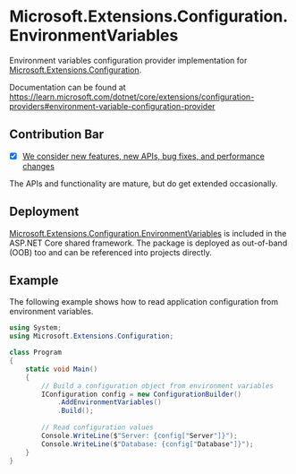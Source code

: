 # Microsoft.Extensions.Configuration.EnvironmentVariables

Environment variables configuration provider implementation for [Microsoft.Extensions.Configuration](https://www.nuget.org/packages/Microsoft.Extensions.Configuration/).

Documentation can be found at https://learn.microsoft.com/dotnet/core/extensions/configuration-providers#environment-variable-configuration-provider

## Contribution Bar
- [x] [We consider new features, new APIs, bug fixes, and performance changes](../README.md#contribution-bar)

The APIs and functionality are mature, but do get extended occasionally.

## Deployment
[Microsoft.Extensions.Configuration.EnvironmentVariables](https://www.nuget.org/packages/Microsoft.Extensions.Configuration.EnvironmentVariables/) is included in the ASP.NET Core shared framework. The package is deployed as out-of-band (OOB) too and can be referenced into projects directly.

## Example
The following example shows how to read application configuration from environment variables.

```cs
using System;
using Microsoft.Extensions.Configuration;

class Program
{
    static void Main()
    {
        // Build a configuration object from environment variables
        IConfiguration config = new ConfigurationBuilder()
            .AddEnvironmentVariables()
            .Build();
        
        // Read configuration values
        Console.WriteLine($"Server: {config["Server"]}");
        Console.WriteLine($"Database: {config["Database"]}");
    }
}
```
